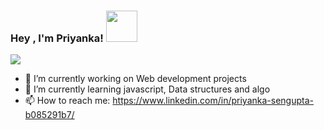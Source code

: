 ### Hey , I'm Priyanka! <img src ='https://media.giphy.com/media/3vIGBhqi3eQ5bnXo8N/giphy.gif' style = height:50px style = width:50px style= padding-top:0px> 

<img src ='https://media.giphy.com/media/paTz7UZbPfTZFRYnnB/giphy.gif'/>

- 🔭 I’m currently working on Web development projects
- 🌱 I’m currently learning javascript, Data structures and algo
- 📫 How to reach me: https://www.linkedin.com/in/priyanka-sengupta-b085291b7/

